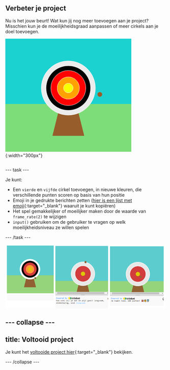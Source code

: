 ## Verbeter je project

<div style="display: flex; flex-wrap: wrap">
<div style="flex-basis: 200px; flex-grow: 1; margin-right: 15px;">
Nu is het jouw beurt! Wat kun jij nog meer toevoegen aan je project?  Misschien kun je de moeilijkheidsgraad aanpassen of meer cirkels aan je doel toevoegen.
</div>
<div>

![Het uitvoergebied toont een doel met vijf cirkels.](images/five_circles.png){:width="300px"}

</div>
</div>

--- task ---

Je kunt:

+ Een `vierde` en `vijfde` cirkel toevoegen, in nieuwe kleuren, die verschillende punten scoren op basis van hun positie
+ Emoji in je gedrukte berichten zetten ([hier is een lijst met emoji](https://unicode.org/emoji/charts/full-emoji-list.html){:target="_blank"} waaruit je kunt kopiëren)
+ Het spel gemakkelijker of moeilijker maken door de waarde van `frame_rate(2)` te wijzigen
+ `input()` gebruiken om de gebruiker te vragen op welk moeilijkheidsniveau ze willen spelen

--- /task ---

![Verbeterde projectideeën: één met vijf cirkels, één met een moeilijkheidsvraag, één met emoji in het puntenbericht.](images/upgrade-ideas.png)

--- collapse ---
---
title: Voltooid project
---

Je kunt het [voltooide project hier](https://trinket.io/python/f686c82d8a){:target="_blank"} bekijken.

--- /collapse ---

